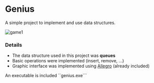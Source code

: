 # Genius

A simple project to implement and use data structures.

![game1](https://i.imgur.com/SVzb9VB.png)

### Details

  - The data structure used in this project was **queues**
  - Basic operations were implemented (insert, remove, ...)
  - Graphic interface was implemented using [Allegro](https://liballeg.org/download.html) (already included)
  
An executable is included ``genius.exe```
